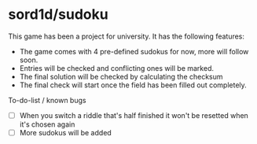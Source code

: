 # sord1d/sudoku
This game has been a project for university.
It has the following features:
 
- The game comes with 4 pre-defined sudokus for now, more will follow soon. 
- Entries will be checked and conflicting ones will be marked. 
- The final solution will be checked by calculating the checksum
- The final check will start once the field has been filled out completely.

To-do-list / known bugs

 - [ ] When you switch a riddle that's half finished it won't be resetted when it's chosen again
 - [ ] More sudokus will be added
